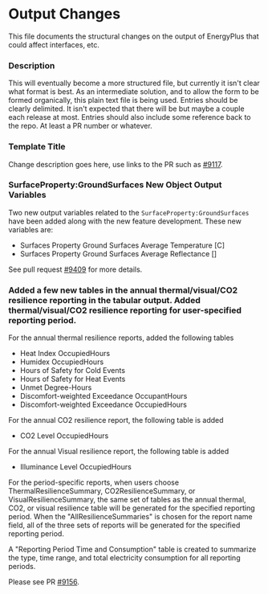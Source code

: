 Output Changes
==============

This file documents the structural changes on the output of EnergyPlus that could affect interfaces, etc.

### Description

This will eventually become a more structured file, but currently it isn't clear what format is best. As an intermediate solution, and to allow the form to be formed organically, this plain text file is being used. Entries should be clearly delimited.  It isn't expected that there will be but maybe a couple each release at most. Entries should also include some reference back to the repo.  At least a PR number or whatever.


### Template Title

Change description goes here, use links to the PR such as [#9117](https://github.com/NREL/EnergyPlus/pull/9117/files).

### SurfaceProperty:GroundSurfaces New Object Output Variables

Two new output variables related to the `SurfaceProperty:GroundSurfaces` have been added along with the new feature development. These new variables are:

- Surfaces Property Ground Surfaces Average Temperature [C]
- Surfaces Property Ground Surfaces Average Reflectance []

See pull request [#9409](https://github.com/NREL/EnergyPlus/pull/9409) for more details.

### Added a few new tables in the annual thermal/visual/CO2 resilience reporting in the tabular output. Added thermal/visual/CO2 resilience reporting for user-specified reporting period.

For the annual thermal resilience reports, added the following tables
- Heat Index OccupiedHours
- Humidex OccupiedHours
- Hours of Safety for Cold Events
- Hours of Safety for Heat Events
- Unmet Degree-Hours
- Discomfort-weighted Exceedance OccupantHours
- Discomfort-weighted Exceedance OccupiedHours

For the annual CO2 resilience report, the following table is added
- CO2 Level OccupiedHours

For the annual Visual resilience report, the following table is added
- Illuminance Level OccupiedHours

For the period-specific reports, when users choose ThermalResilienceSummary, CO2ResilienceSummary, or VisualResilienceSummary, the same set of tables as the annual thermal, CO2, or visual resilience table will be generated for the specified reporting period. When the "AllResilienceSummaries" is chosen for the report name field, all of the three sets of reports will be generated for the specified reporting period.

A "Reporting Period Time and Consumption" table is created to summarize the type, time range, and total electricity consumption for all reporting periods.

Please see PR [#9156](https://github.com/NREL/EnergyPlus/pull/9156).
